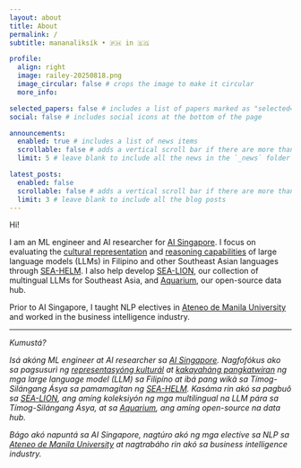 ```yaml
---
layout: about
title: About
permalink: /
subtitle: mananaliksík • 🇵🇭 in 🇸🇬

profile:
  align: right
  image: railey-20250818.png
  image_circular: false # crops the image to make it circular
  more_info:

selected_papers: false # includes a list of papers marked as "selected={true}"
social: false # includes social icons at the bottom of the page

announcements:
  enabled: true # includes a list of news items
  scrollable: false # adds a vertical scroll bar if there are more than 3 news items
  limit: 5 # leave blank to include all the news in the `_news` folder

latest_posts:
  enabled: false
  scrollable: false # adds a vertical scroll bar if there are more than 3 new posts items
  limit: 3 # leave blank to include all the blog posts
---
```


Hi!

I am an ML engineer and AI researcher for [AI Singapore](https://aisingapore.org). I focus on evaluating the [cultural representation](https://aclanthology.org/2024.paclic-1.49/) and [reasoning capabilities](https://aclanthology.org/2025.acl-long.1509/) of large language models (LLMs) in Filipino and other Southeast Asian languages through [SEA-HELM](https://leaderboard.sea-lion.ai). I also help develop [SEA-LION](https://sea-lion.ai/our-models/), our collection of multingual LLMs for Southeast Asia, and [Aquarium](https://aquarium.sea-lion.ai), our open-source data hub.

Prior to AI Singapore, I taught NLP electives in [Ateneo de Manila University](https://ateneo.edu) and worked in the business intelligence industry.

---

<span class="filipino-text">_Kumustá?_</span>

<span class="filipino-text">_Isá akóng ML engineer at AI researcher sa [AI Singapore](https://aisingapore.org). Nagfofókus ako sa pagsusurì ng [representasyóng kulturál](https://aclanthology.org/2024.paclic-1.49/) at [kakayaháng pangkatwíran](https://aclanthology.org/2025.acl-long.1509/) ng mga large language model (LLM) sa Filipíno at ibá pang wikà sa Tímog-Silángang Ásya sa pamamagítan ng [SEA-HELM](https://leaderboard.sea-lion.ai). Kasáma rin akó sa pagbuô sa [SEA-LION](https://sea-lion.ai/our-models/), ang amíng koleksiyón ng mga multilingual na LLM pára sa Tímog-Silángang Ásya, at sa [Aquarium](https://aquarium.sea-lion.ai), ang amíng open-source na data hub._</span>

<span class="filipino-text">_Bágo akó napuntá sa AI Singapore, nagtúro akó ng mga elective sa NLP sa [Ateneo de Manila University](https://ateneo.edu) at nagtrabáho rin akó sa business intelligence industry._</span>
<br>
